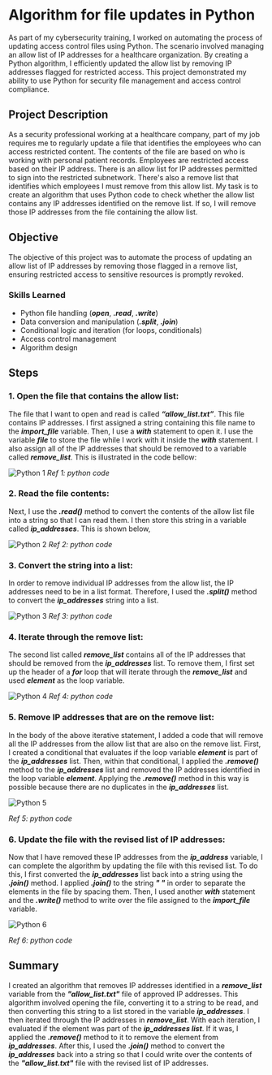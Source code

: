 # Algorithm for file updates in Python

As part of my cybersecurity training, I worked on automating the process of updating access control files using Python. The scenario involved managing an allow list of IP addresses for a healthcare organization. By creating a Python algorithm, I efficiently updated the allow list by removing IP addresses flagged for restricted access. This project demonstrated my ability to use Python for security file management and access control compliance.

## Project Description

As a security professional working at a healthcare company,  part of my job requires me to regularly update a file that identifies the employees who can access restricted content. The contents of the file are based on who is working with personal patient records. Employees are restricted access based on their IP address. There is an allow list for IP addresses permitted to sign into the restricted subnetwork. There's also a remove list that identifies which employees I must remove from this allow list.
My task is to create an algorithm that uses Python code to check whether the allow list contains any IP addresses identified on the remove list. If so, I will remove those IP addresses from the file containing the allow list.

## Objective

The objective of this project was to automate the process of updating an allow list of IP addresses by removing those flagged in a remove list, ensuring restricted access to sensitive resources is promptly revoked.

### Skills Learned

- Python file handling (**_open_**, **_.read_**, **_.write_**)
- Data conversion and manipulation (**_.split_**, **_.join_**)
- Conditional logic and iteration (for loops, conditionals)
- Access control management
- Algorithm design

## Steps
### 1. Open the file that contains the allow list:
The file that I want to open and read is called **_“allow_list.txt”_**. This file contains IP addresses. 
I first assigned a string containing this file name to the **_import_file_** variable. Then, I use a **_with_** statement to open it. I use the variable **_file_** to store the file while I work with it inside the **_with_** statement. I also assign all of the IP addresses that should be removed to a variable called **_remove_list_**. This is illustrated in the code bellow:

![Python 1](https://github.com/user-attachments/assets/9c19566b-e79d-417c-99fa-dd8bda2efa84) 
*Ref 1: python code*

### 2. Read the file contents:
Next, I use the **_.read()_** method to convert the contents of the allow list file into a string so that I can read them. I then store this string in a variable called **_ip_addresses_**. This is shown below,

![Python 2](https://github.com/user-attachments/assets/93ba1d90-1841-452f-8309-ff7d8fa78ac3)
*Ref 2: python code*


### 3. Convert the string into a list:
In order to remove individual IP addresses from the allow list, the IP addresses need to be in a list format. Therefore, I used the **_.split()_** method to convert the **_ip_addresses_** string into a list.

![Python 3](https://github.com/user-attachments/assets/3464fa6b-79fa-470d-a50f-836a2cbde031)
*Ref 3: python code*


### 4. Iterate through the remove list:
The second list called **_remove_list_** contains all of the IP addresses that should be removed from the **_ip_addresses_** list. To remove them, I first set up the header of a **_for_** loop that will iterate through the **_remove_list_** and used **_element_** as the loop variable.

![Python 4](https://github.com/user-attachments/assets/aabec37d-27c2-46c2-af59-000834e897c0)
*Ref 4: python code*

### 5. Remove IP addresses that are on the remove list:
In the body of the above iterative statement, I added a code that will remove all the IP addresses from the allow list that are also on the remove list. First, I created a conditional that evaluates if the loop variable **_element_** is part of the **_ip_addresses_** list. Then, within that conditional, I applied the **_.remove()_** method to the **_ip_addresses_** list and removed the IP addresses identified in the loop variable **_element_**. Applying the **_.remove()_** method in this way is possible because there are no duplicates in the **_ip_addresses_** list. 

![Python 5](https://github.com/user-attachments/assets/479711eb-8fb7-4aed-b307-96c85a734197)

*Ref 5: python code*

### 6. Update the file with the revised list of IP addresses:
Now that I have removed these IP addresses from the **_ip_address_** variable, I can complete the algorithm by updating the file with this revised list. To do this, I first converted the **_ip_addresses_** list back into a string using the **_.join()_** method. I applied **_.join()_** to the string **_" "_** in order to separate the elements in the file by spacing them. Then, I used another **_with_** statement and the **_.write()_** method to write over the file assigned to the **_import_file_** variable.

![Python 6](https://github.com/user-attachments/assets/5001532b-72a1-4c8c-a518-35e5d66847db)

*Ref 6: python code*

## Summary
I created an algorithm that removes IP addresses identified in a **_remove_list_** variable from the **_"allow_list.txt"_** file of approved IP addresses. This algorithm involved opening the file, converting it to a string to be read, and then converting this string to a list stored in the variable **_ip_addresses_**. I then iterated through the IP addresses in **_remove_list_**. With each iteration, I evaluated if the element was part of the **_ip_addresses list_**. If it was, I applied the **_.remove()_** method to it to remove the element from **_ip_addresses_**. After this, I used the **_.join()_** method to convert the **_ip_addresses_** back into a string so that I could write over the contents of the **_"allow_list.txt"_** file with the revised list of IP addresses.


